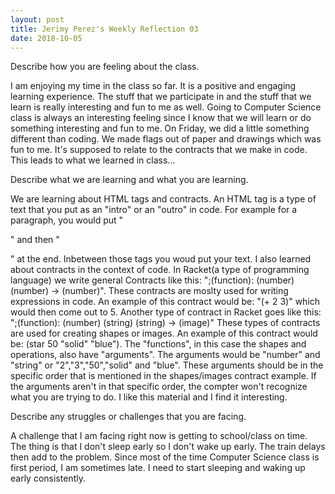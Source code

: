 ```yaml
---
layout: post
title: Jerimy Perez's Weekly Reflection 03
date: 2018-10-05
---
```


 Describe how you are feeling about the class.
 
 I am enjoying my time in the class so far. It is a positive and engaging learning experience. The stuff that we participate in and the stuff that we learn is really interesting and fun to me as well. Going to Computer Science class is always an interesting feeling since I know that we will learn or do something interesting and fun to me. On Friday, we did a little something different than coding. We made flags out of paper and drawings which was fun to me. It's supposed to relate to the contracts that we make in code. This leads to what we learned in class...
 
 Describe what we are learning and what you are learning.

 We are learning about HTML tags and contracts. An HTML tag is a type of text that you put as an "intro" or an "outro" in code. For example for a paragraph, you would put "<p>" and then "</p>" at the end. Inbetween those tags you woud put your text. I also learned about contracts in the context of code. In Racket(a type of programming language) we write general Contracts like this: ";(function): (number) (number) -> (number)". These contracts are moslty used for writing expressions in code. An example of this contract would be: "(+ 2 3)" which would then come out to 5. Another type of contract in Racket goes like this: ";(function): (number) (string) (string) -> (image)" These types of contracts are used for creating shapes or images. An example of this contract would be: (star 50 "solid" "blue"). The "functions", in this case the shapes and operations, also have "arguments". The arguments would be "number" and "string" or "2","3","50","solid" and "blue". These arguments should be in the specific order that is mentioned in the shapes/images contract example. If the arguments aren't in that specific order, the compter won't recognize what you are trying to do. I like this material and I find it interesting.
 
 Describe any struggles or challenges that you are facing.
 
  A challenge that I am facing right now is getting to school/class on time. The thing is that I don't sleep early so I don't wake up early. The train delays then add to the problem. Since most of the time Computer Science class is first period, I am sometimes late. I need to start sleeping and waking up early consistently.
